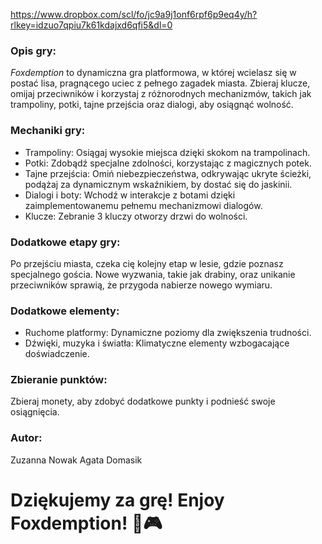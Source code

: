 https://www.dropbox.com/scl/fo/jc9a9j1onf6rpf6p9eq4y/h?rlkey=idzuo7qpiu7k61kdajxd6qfi5&dl=0

### Opis gry:
*Foxdemption* to dynamiczna gra platformowa, w której wcielasz się w postać lisa, pragnącego uciec z pełnego zagadek miasta. Zbieraj klucze, omijaj przeciwników i korzystaj z różnorodnych mechanizmów, takich jak trampoliny, potki, tajne przejścia oraz dialogi, aby osiągnąć wolność.


### Mechaniki gry:
- Trampoliny: Osiągaj wysokie miejsca dzięki skokom na trampolinach.
- Potki: Zdobądź specjalne zdolności, korzystając z magicznych potek.
- Tajne przejścia: Omiń niebezpieczeństwa, odkrywając ukryte ścieżki, podążaj za dynamicznym wskaźnikiem, by dostać się do jaskinii.
- Dialogi i boty: Wchodź w interakcje z botami dzięki zaimplementowanemu pełnemu mechanizmowi dialogów.
- Klucze: Zebranie 3 kluczy otworzy drzwi do wolności.

### Dodatkowe etapy gry:
Po przejściu miasta, czeka cię kolejny etap w lesie, gdzie poznasz specjalnego gościa. Nowe wyzwania, takie jak drabiny, oraz unikanie przeciwników sprawią, że przygoda nabierze nowego wymiaru.

### Dodatkowe elementy:
- Ruchome platformy: Dynamiczne poziomy dla zwiększenia trudności.
- Dźwięki, muzyka i światła: Klimatyczne elementy wzbogacające doświadczenie.

### Zbieranie punktów:
Zbieraj monety, aby zdobyć dodatkowe punkty i podnieść swoje osiągnięcia.

### Autor:
Zuzanna Nowak
Agata Domasik

# Dziękujemy za grę! Enjoy Foxdemption! 🦊🎮
